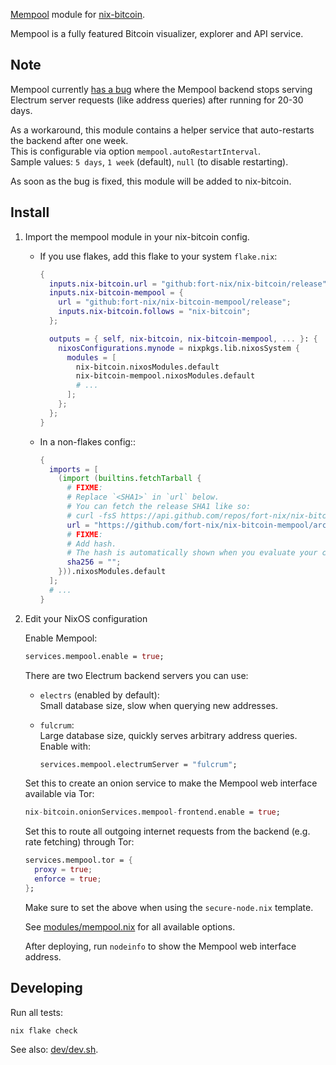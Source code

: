 [Mempool](https://github.com/mempool/mempool) module for [nix-bitcoin](https://github.com/fort-nix/nix-bitcoin).

Mempool is a fully featured Bitcoin visualizer, explorer and API service.

## Note

Mempool currently [has a bug](https://github.com/mempool/mempool/issues/2246) where
the Mempool backend stops serving Electrum server requests (like address queries)
after running for 20-30 days.

As a workaround, this module contains a helper service that auto-restarts the backend
after one week.\
This is configurable via option `mempool.autoRestartInterval`.\
Sample values: `5 days`, `1 week` (default), `null` (to disable restarting).

As soon as the bug is fixed, this module will be added to nix-bitcoin.

## Install

1. Import the mempool module in your nix-bitcoin config.

   - If you use flakes, add this flake to your system `flake.nix`:
     ```nix
     {
       inputs.nix-bitcoin.url = "github:fort-nix/nix-bitcoin/release";
       inputs.nix-bitcoin-mempool = {
         url = "github:fort-nix/nix-bitcoin-mempool/release";
         inputs.nix-bitcoin.follows = "nix-bitcoin";
       };

       outputs = { self, nix-bitcoin, nix-bitcoin-mempool, ... }: {
         nixosConfigurations.mynode = nixpkgs.lib.nixosSystem {
           modules = [
             nix-bitcoin.nixosModules.default
             nix-bitcoin-mempool.nixosModules.default
             # ...
           ];
         };
       };
     }

     ```
   - In a non-flakes config::
     ```nix
     {
       imports = [
         (import (builtins.fetchTarball {
           # FIXME:
           # Replace `<SHA1>` in `url` below.
           # You can fetch the release SHA1 like so:
           # curl -fsS https://api.github.com/repos/fort-nix/nix-bitcoin-mempool/git/refs/heads/release | jq -r .object.sha
           url = "https://github.com/fort-nix/nix-bitcoin-mempool/archive/<SHA1>.tar.gz";
           # FIXME:
           # Add hash.
           # The hash is automatically shown when you evaluate your config.
           sha256 = "";
         })).nixosModules.default
       ];
       # ...
     }

     ```

2. Edit your NixOS configuration

   Enable Mempool:
   ```nix
   services.mempool.enable = true;
   ```

   There are two Electrum backend servers you can use:

    - `electrs` (enabled by default):\
      Small database size, slow when querying new addresses.

    - `fulcrum`:\
      Large database size, quickly serves arbitrary address queries.\
      Enable with:
      ```nix
      services.mempool.electrumServer = "fulcrum";
      ```

    Set this to create an onion service to make the Mempool web interface
    available via Tor:
    ```nix
    nix-bitcoin.onionServices.mempool-frontend.enable = true;

    ```
    Set this to route all outgoing internet requests from the backend
    (e.g. rate fetching) through Tor:
    ```nix
    services.mempool.tor = {
      proxy = true;
      enforce = true;
    };
    ```
    Make sure to set the above when using the `secure-node.nix` template.

    See [modules/mempool.nix](./modules/mempool.nix) for all available options.

    After deploying, run `nodeinfo` to show the Mempool web interface address.

## Developing

Run all tests:
```sh
nix flake check
```

See also: [dev/dev.sh](./dev/dev.sh).
